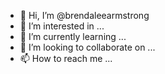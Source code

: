 - 👋 Hi, I’m @brendaleearmstrong
- 👀 I’m interested in ...
- 🌱 I’m currently learning ...
- 💞️ I’m looking to collaborate on ...
- 📫 How to reach me ...

<!---
brendaleearmstrong/brendaleearmstrong is a ✨ special ✨ repository because its `README.md` (this file) appears on your GitHub profile.
You can click the Preview link to take a look at your changes.

Hello, I am Brenda!! I am taking a career break to focus on skill development for a rewarding transition into the Tech industry. To achieve this, I am actively enrolled in the Data Analytics Bootcamp at Masterschool, the Full Stack Software Development program at Keyin College and E-C Council Cybersecurity C|CT.

With a robust professional background spanning 15+ years, I have gained valuable experience as a Business Development, Marketing, and Communications Specialist across diverse industries, including non-profit, government, healthcare, tourism, finance/real estate, and mining. Throughout my career, I have demonstrated strong leadership skills and excelled in strategic planning, brand development/management, and program/project management, ensuring exceptional customer satisfaction and engagement.
My passion lies in driving digital transformations that lead to revenue growth and operational success. As a seasoned E-Commerce and Digital Specialist, I thrive in multi-hat leadership roles, where I can inspire and guide teams towards achieving their full potential.

Beyond my professional achievements, I am deeply committed to fostering a people-first, safe workplace culture. I hold certifications in Employer Branding, Talent Acquisition, and Digital HR, and I am proud to be a certified Psychologically Safe Leader through UNB, as well as a certified Mental Health First Aider recognized by the Canadian Mental Health Association.

I am eager to leverage my experience, skills, and passion to make a significant impact in the tech industry, contributing to the advancement of secure and innovative data-driven landscapes. 

I anticipate completing DA at Masterschool in March 2024, and complete SD in December 2024. Security+ and C|CT exam preparation is in progress. I am open to remote freelance/contracts.

--->
